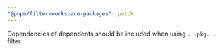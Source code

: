 ```yaml
---
"@pnpm/filter-workspace-packages": patch
---
```


Dependencies of dependents should be included when using `...pkg...` filter.
